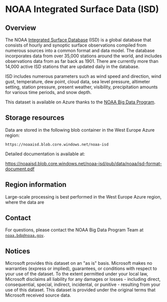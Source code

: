 # NOAA Integrated Surface Data (ISD)

## Overview

The NOAA [Integrated Surface Database](https://www.ncei.noaa.gov/access/metadata/landing-page/bin/iso?id=gov.noaa.ncdc:C00532) (ISD) is a global database that consists of hourly and synoptic surface observations compiled from numerous sources into a common format and data model. The database incorporates data from over 35,000 stations around the world, and includes observations data from as far back as 1901. There are currently more than 14,000 active ISD stations that are updated daily in the database.

ISD includes numerous parameters such as wind speed and direction, wind gust, temperature, dew point, cloud data, sea level pressure, altimeter setting, station pressure, present weather, visibility, precipitation amounts for various time periods, and snow depth.

This dataset is available on Azure thanks to the [NOAA Big Data Program](https://www.noaa.gov/organization/information-technology/big-data-program).


## Storage resources

Data are stored in the following blob container in the West Europe Azure region:

`https://noaaisd.blob.core.windows.net/noaa-isd`

Detailed documentation is available at:

<https://noaaisd.blob.core.windows.net/noaa-isd/pub/data/noaa/isd-format-document.pdf>


## Region information

Large-scale processing is best performed in the West Europe Azure region, where the data are 


## Contact

For questions, please contact the NOAA Big Data Program Team at [`noaa.bdp@noaa.gov`](mailto:noaa.bdp@noaa.gov?subject=azure%20isd%20question).


## Notices

Microsoft provides this dataset on an "as is" basis.  Microsoft makes no warranties (express or implied), guarantees, or conditions with respect to your use of the dataset.  To the extent permitted under your local law, Microsoft disclaims all liability for any damages or losses - including direct, consequential, special, indirect, incidental, or punitive - resulting from your use of this dataset.  This dataset is provided under the original terms that Microsoft received source data.
